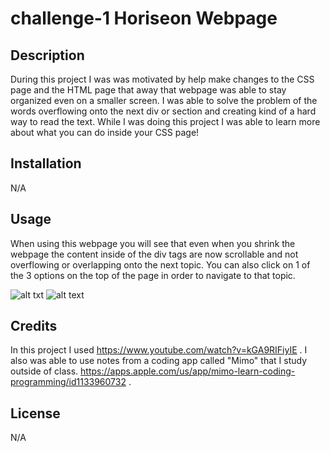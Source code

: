 # challenge-1 Horiseon Webpage

## Description

During this project I was was motivated by help make changes to the CSS page and the HTML page that away that webpage was able to stay organized even on a smaller screen. I was able to solve the problem of the words overflowing onto the next div or section and creating kind of a hard way to read the text. While I was doing this project I was able to learn more about what you can do inside your CSS page!

## Installation
N/A

## Usage

When using this webpage you will see that even when you shrink the webpage the content inside of the div tags are now scrollable and not overflowing or overlapping onto the next topic. You can also click on 1 of the 3 options on the top of the page in order to navigate to that topic.

![alt txt](assets/images/header.png)
![alt text](assets/images/bodys.png)

## Credits
In this project I used https://www.youtube.com/watch?v=kGA9RIFiyIE .
I also was able to use notes from a coding app called "Mimo" that I study outside of class. https://apps.apple.com/us/app/mimo-learn-coding-programming/id1133960732 .

## License
N/A